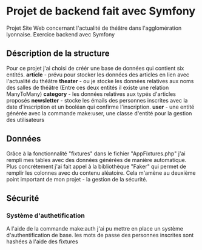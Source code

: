 # Projet de backend fait avec Symfony
Projet  Site Web concernant l'actualité de théâtre dans l'agglomération lyonnaise. Exercice backend avec Symfony

## Déscription de la structure
Pour ce projet j'ai choisi de créér une base de données qui contient six entités.
**article** - prévu pour stocker les données des articles en lien avec l'actualité du théâtre 
**theater** - ou je stocke les données relatives aux noms des salles de théâtre 
(Entre ces deux entités il existe une relation ManyToMany) 
**category** - les données relatives aux typés d'articles proposés 
**newsletter** - stocke les émails des personnes inscrites avec la date d'inscription et un booléan qui confirme l'inscription. 
**user** - une entité générée avec la commande make:user,  une classe d'entité pour la gestion des utilisateurs

## Données
Grâce à la fonctionnalité "fixtures" dans le fichier "AppFixtures.php" j'ai rempli mes tables avec des données générées de manière automatique. Plus concrétement j'ai fait appel à la bibliothèque "Faker" qui permet de remplir les colonnes avec du contenu aléatoire. 
Cela m'amène au deuxième point important de mon projet - la gestion de la sécurité. 
## Sécurité 
### Système d'authetification
A l'aide de la commande make:auth j'ai pu mettre en place un système d'authentification de base. 
les mots de passe des personnes inscrites sont hashées à l'aide des fixtures 